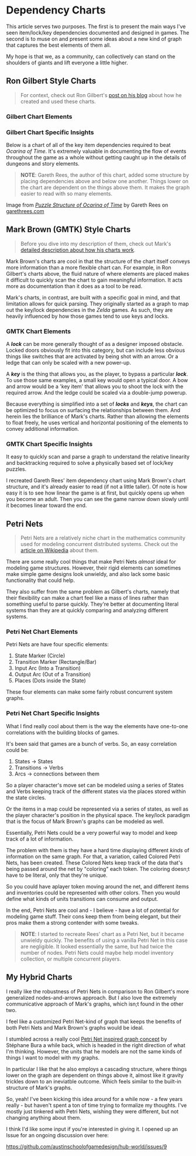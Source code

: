 # Dependency Charts

This article serves two purposes.
The first is to present the main ways I've seen item/lock/key dependencies documented and designed in games.
The second is to muse on and present some ideas about a new kind of graph that captures the best elements of them all.

My hope is that we, as a community, can collectively can stand on the shoulders of giants and lift everyone a little higher.

## Ron Gilbert Style Charts

> For context, check out Ron Gilbert's [post on his blog](https://grumpygamer.com/puzzle_dependency_charts) about how he created and used these charts.

### Gilbert Chart Elements

### Gilbert Chart Specific Insights

Below is a chart of all of the key item dependencies required to beat *Ocarina of Time*.
It's extremely valuable in documenting the flow of events throughout the game as a whole without getting caught up in the details of dungeons and story elements.

> **NOTE**: Gareth Rees, the author of this chart, added some structure by placing dependencies above and below one another.
> Things lower on the chart are dependent on the things above them.
> It makes the graph easier to read with so many elements.

<!-- ![Ocarina of Time Item Graph](/images/202002041230-ootReesItemGraph.png) -->

Image from *[Puzzle Structure of Ocarina of Time](https://garethrees.org/2004/12/01/ocarina-of-time/)* by Gareth Rees on [garethrees.com](https://garethrees.org/2004/12/01/ocarina-of-time/)

## Mark Brown (GMTK) Style Charts

> Before you dive into my description of them, check out Mark's [detailed description about how his charts work](https://www.patreon.com/posts/how-i-make-graph-20631617).

Mark Brown's charts are cool in that the structure of the chart itself conveys more information than a more flexible chart can.
For example, in Ron Gilbert's charts above, the fluid nature of where elements are placed makes it difficult to quickly scan the chart to gain meaningful information.
It acts more as documentation than it does as a tool to be read.

Mark's charts, in contrast, are built with a specific goal in mind, and that limitation allows for quick parsing.
They originally started as a graph to map out the key/lock dependencies in the *Zelda* games.
As such, they are heavily influenced by how those games tend to use keys and locks.

### GMTK Chart Elements

A ***lock*** can be more generally thought of as a designer imposed obstacle.
Locked doors obviously fit into this category, but can include less obvious things like switches that are activated by being shot with an arrow.
Or a ledge that can only be scaled with a new power-up.

A ***key*** is the thing that allows you, as the player, to bypass a particular ***lock***.
To use those same examples, a small key would open a typical door.
A bow and arrow would be a 'key item' that allows you to shoot the lock with the required arrow.
And the ledge could be scaled via a double-jump powerup.

Because everything is simplified into a set of ***locks*** and ***keys***, the chart can be optimized to focus on surfacing the relationships between them.
And herein lies the brilliance of Mark's charts.
Rather than allowing the elements to float freely, he uses vertical and horizontal positioning of the elements to convey additional information.

### GMTK Chart Specific Insights

It easy to quickly scan and parse a graph to understand the relative linearity and backtracking required to solve a physically based set of lock/key puzzles.

I recreated Gareth Rees' item dependency chart using Mark Brown's chart structure, and it's already easier to read (if not a little taller).
Of note is how easy it is to see how linear the game is at first, but quickly opens up when you become an adult.
Then you can see the game narrow down slowly until it becomes linear toward the end.

<!-- ![Mark Brown Style Ocarina of Time Item Graph](/images/202002041236-ootGMTKGraph.png) -->

## Petri Nets

> Petri Nets are a relatively niche chart in the mathematics community used for modeling concurrent distributed systems.
> Check out the [article on Wikipedia](https://en.wikipedia.org/wiki/Petri_net) about them.

There are some really cool things that make Petri Nets *almost* ideal for modeling game structures.
However, their rigid elements can sometimes make simple game designs look unwieldy, and also lack some basic functionality that could help.

They also suffer from the same problem as Gilbert's charts, namely that their flexibility can make a chart feel like a mass of lines rather than something useful to parse quickly.
They're better at documenting literal systems than they are at quickly comparing and analyzing different systems.

### Petri Net Chart Elements

Petri Nets are have four specific elements:

1. State Marker (Circle)
1. Transition Marker (Rectangle/Bar)
1. Input Arc (Into a Transition)
1. Output Arc (Out of a Transition)
1. Places (Dots inside the State)

These four elements can make some fairly robust concurrent system graphs.

### Petri Net Chart Specific Insights

What I find really cool about them is the way the elements have one-to-one correlations with the building blocks of games.

It's been said that games are a bunch of verbs. <!-- todo: need citation -->
So, an easy correlation could be:

1. States -> States
1. Transitions -> Verbs
1. Arcs -> connections between them

So a player character's move set can be modeled using a series of States and Verbs keeping track of the different states via the places stored within the state circles.

Or the items in a map could be represented via a series of states, as well as the player character's position in the physical space.
The key/lock paradigm that is the focus of Mark Brown's graphs can be modeled as well.

Essentially, Petri Nets could be a very powerful way to model and keep track of a lot of information.

The problem with them is they have a hard time displaying different *kinds* of information on the same graph.
For that, a variation, called Colored Petri Nets, has been created.
These Colored Nets keep track of the data that's being passed around the net by "coloring" each token.
The coloring doesn;t have to be literal, only that they're unique.

So you could have aplayer token moving around the net, and different items and inventories could be represented with other colors.
Then you would define what kinds of units transitions can consume and output.

In the end, Petri Nets are cool and - I believe - have a lot of potential for modeling game stuff.
Their cons keep them from being elegant, but their pros make them a strong contender with some tweaks.

> **NOTE**: I started to recreate Rees' chart as a Petri Net, but it became unwieldy quickly.
> The benefits of using a vanilla Petri Net in this case are negligible.
> It looked essentially the same, but had twice the number of nodes.
> Petri Nets could maybe help model inventory collection, or multiple concurrent players.

## My Hybrid Charts

I really like the robustness of Petri Nets in comparison to Ron Gilbert's more generalized nodes-and-arrows approach.
But I also love the extremely communicative approach of Mark's graphs, which isn;t found in the other two.

I feel like a customized Petri Net-kind of graph that keeps the benefits of both Petri Nets and Mark Brown's graphs would be ideal.

I stumbled across a really cool [Petri Net inspired graph concept](http://www.stephanebura.com/diagrams/) by Stéphane Bura a while back, which is headed in the right direction of what I'm thinking.
However, the units that he models are not the same kinds of things I want to model with my graphs.

In particular I like that he also employs a cascading structure, where things lower on the graph are dependent on things above it, almost like it gravity trickles down to an ineviatble outcome.
Which feels similar to the built-in structure of Mark's graphs.

So, yeah!
I've been kicking this idea around for a while now - a few years really - but haven't spent a ton of time trying to formalize my thoughts.
I've mostly just tinkered with Petri Nets, wishing they were different, but not changing anything about them.

I think I'd like some input if you're interested in giving it.
I opened up an Issue for an ongoing discussion over here:

https://github.com/austinschoolofgamedesign/hub-world/issues/9
